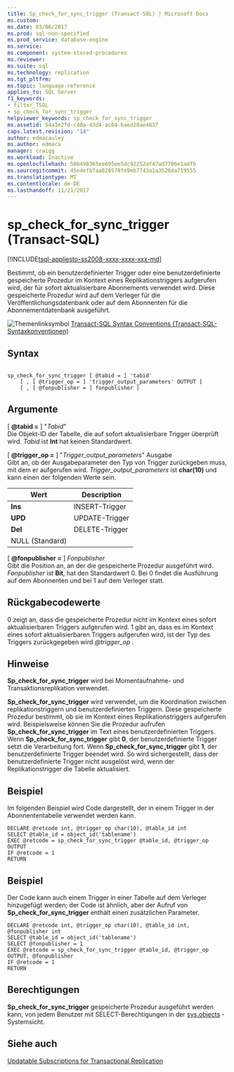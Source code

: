```yaml
---
title: Sp_check_for_sync_trigger (Transact-SQL) | Microsoft Docs
ms.custom: 
ms.date: 03/06/2017
ms.prod: sql-non-specified
ms.prod_service: database-engine
ms.service: 
ms.component: system-stored-procedures
ms.reviewer: 
ms.suite: sql
ms.technology: replication
ms.tgt_pltfrm: 
ms.topic: language-reference
applies_to: SQL Server
f1_keywords:
- filter_TSQL
- sp_check_for_sync_trigger
helpviewer_keywords: sp_check_for_sync_trigger
ms.assetid: 54a1e2fd-c40a-43d4-ac64-baed28ae4637
caps.latest.revision: "14"
author: edmacauley
ms.author: edmaca
manager: craigg
ms.workload: Inactive
ms.openlocfilehash: 586498365ee695ee5dc92252af47ad7706e1adfb
ms.sourcegitcommit: 45e4efb7aa828578fe9eb7743a1a3526da719555
ms.translationtype: MT
ms.contentlocale: de-DE
ms.lasthandoff: 11/21/2017
---
```

# <a name="spcheckforsynctrigger-transact-sql"></a>sp_check_for_sync_trigger (Transact-SQL)
[!INCLUDE[tsql-appliesto-ss2008-xxxx-xxxx-xxx-md](../../includes/tsql-appliesto-ss2008-xxxx-xxxx-xxx-md.md)]

  Bestimmt, ob ein benutzerdefinierter Trigger oder eine benutzerdefinierte gespeicherte Prozedur im Kontext eines Replikationstriggers aufgerufen wird, der für sofort aktualisierbare Abonnements verwendet wird. Diese gespeicherte Prozedur wird auf dem Verleger für die Veröffentlichungsdatenbank oder auf dem Abonnenten für die Abonnementdatenbank ausgeführt.  
  
 ![Themenlinksymbol](../../database-engine/configure-windows/media/topic-link.gif "Topic link icon") [Transact-SQL Syntax Conventions (Transact-SQL-Syntaxkonventionen)](../../t-sql/language-elements/transact-sql-syntax-conventions-transact-sql.md)  
  
## <a name="syntax"></a>Syntax  
  
```  
  
sp_check_for_sync_trigger [ @tabid = ] 'tabid'   
    [ , [ @trigger_op = ] 'trigger_output_parameters' OUTPUT ]  
    [ , [ @fonpublisher = ] fonpublisher ]  
```  
  
## <a name="arguments"></a>Argumente  
 [ **@tabid =** ] "*Tabid*"  
 Die Objekt-ID der Tabelle, die auf sofort aktualisierbare Trigger überprüft wird. *Tabid* ist **Int** hat keinen Standardwert.  
  
 [ **@trigger_op =** ] "*Trigger_output_parameters*" Ausgabe  
 Gibt an, ob der Ausgabeparameter den Typ von Trigger zurückgeben muss, mit dem er aufgerufen wird. *Trigger_output_parameters* ist **char(10)** und kann einen der folgenden Werte sein.  
  
|Wert|Description|  
|-----------|-----------------|  
|**Ins**|INSERT-Trigger|  
|**UPD**|UPDATE-Trigger|  
|**Del**|DELETE-Trigger|  
|NULL (Standard)||  
  
 [  **@fonpublisher =** ] *Fonpublisher*  
 Gibt die Position an, an der die gespeicherte Prozedur ausgeführt wird. *Fonpublisher* ist **Bit**, hat den Standardwert 0. Bei 0 findet die Ausführung auf dem Abonnenten und bei 1 auf dem Verleger statt.  
  
## <a name="return-code-values"></a>Rückgabecodewerte  
 0 zeigt an, dass die gespeicherte Prozedur nicht im Kontext eines sofort aktualisierbaren Triggers aufgerufen wird. 1 gibt an, dass es im Kontext eines sofort aktualisierbaren Triggers aufgerufen wird, ist der Typ des Triggers zurückgegeben wird  *@trigger_op* .  
  
## <a name="remarks"></a>Hinweise  
 **Sp_check_for_sync_trigger** wird bei Momentaufnahme- und Transaktionsreplikation verwendet.  
  
 **Sp_check_for_sync_trigger** wird verwendet, um die Koordination zwischen replikationstriggern und benutzerdefinierten Triggern. Diese gespeicherte Prozedur bestimmt, ob sie im Kontext eines Replikationstriggers aufgerufen wird. Beispielsweise können Sie die Prozedur aufrufen **Sp_check_for_sync_trigger** im Text eines benutzerdefinierten Triggers. Wenn **Sp_check_for_sync_trigger** gibt **0**, der benutzerdefinierte Trigger setzt die Verarbeitung fort. Wenn **Sp_check_for_sync_trigger** gibt **1**, der benutzerdefinierte Trigger beendet wird. So wird sichergestellt, dass der benutzerdefinierte Trigger nicht ausgelöst wird, wenn der Replikationstrigger die Tabelle aktualisiert.  
  
## <a name="example"></a>Beispiel  
 Im folgenden Beispiel wird Code dargestellt, der in einem Trigger in der Abonnententabelle verwendet werden kann.  
  
```  
DECLARE @retcode int, @trigger_op char(10), @table_id int  
SELECT @table_id = object_id('tablename')  
EXEC @retcode = sp_check_for_sync_trigger @table_id, @trigger_op OUTPUT  
IF @retcode = 1  
RETURN  
```  
  
## <a name="example"></a>Beispiel  
 Der Code kann auch einem Trigger in einer Tabelle auf dem Verleger hinzugefügt werden; der Code ist ähnlich, aber der Aufruf von **Sp_check_for_sync_trigger** enthält einen zusätzlichen Parameter.  
  
```  
DECLARE @retcode int, @trigger_op char(10), @table_id int, @fonpublisher int  
SELECT @table_id = object_id('tablename')  
SELECT @fonpublisher = 1  
EXEC @retcode = sp_check_for_sync_trigger @table_id, @trigger_op OUTPUT, @fonpublisher  
IF @retcode = 1  
RETURN  
```  
  
## <a name="permissions"></a>Berechtigungen  
 **Sp_check_for_sync_trigger** gespeicherte Prozedur ausgeführt werden kann, von jedem Benutzer mit SELECT-Berechtigungen in der [sys.objects](../../relational-databases/system-catalog-views/sys-objects-transact-sql.md) -Systemsicht.  
  
## <a name="see-also"></a>Siehe auch  
 [Updatable Subscriptions for Transactional Replication](../../relational-databases/replication/transactional/updatable-subscriptions-for-transactional-replication.md)  
  
  
